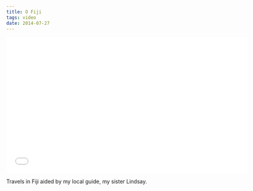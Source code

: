 ```yaml
---
title: O Fiji
tags: video
date: 2014-07-27
---
```

<iframe width="640" height="360" src="//www.youtube.com/embed/bFMYzH8pja8" frameborder="0" allowfullscreen></iframe>

Travels in Fiji aided by my local guide, my sister Lindsay.
